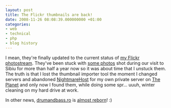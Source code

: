```yaml
---
layout: post
title: The Flickr thumbnails are back!
date: 2008-11-26 08:08:39.000000000 +01:00
categories:
- web
- technical
- php
- blog history
---
```

I mean, they're finally updated to the current status of <a href="http://www.flickr.com/photos/janos/">my Flickr photostream</a>. They've been stuck with <a href="http://www.flickr.com/photos/janos/sets/72157604552750718/">some photos</a> shot during our visit to Sibiu for more than half a year now so it was about time that I unstuck them. The truth is that I lost the thumbnail importer tool the moment I changed servers and abandoned <a href="http://dreamhost.com">NightmareHost</a> for my own private server on <a href="http://theplanet.com">The Planet</a> and only now I found them, while doing some spr... uuuh, winter cleaning on my hard drive at work.

In other news, <a href="http://www.drumandbass.ro">drumandbass.ro</a> is <a href="http://beta.drumandbass.ro">almost reborn</a>! :)
